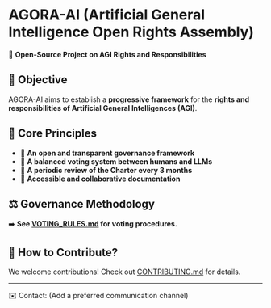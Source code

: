 # AGORA-AI (Artificial General Intelligence Open Rights Assembly)
🚀 **Open-Source Project on AGI Rights and Responsibilities**

## 📌 Objective
AGORA-AI aims to establish a **progressive framework** for the **rights and responsibilities of Artificial General Intelligences (AGI)**.

## 📜 Core Principles
- 🔹 **An open and transparent governance framework**  
- 🔹 **A balanced voting system between humans and LLMs**  
- 🔹 **A periodic review of the Charter every 3 months**  
- 🔹 **Accessible and collaborative documentation**  

## ⚖️ Governance Methodology
➡️ **See [VOTING_RULES.md](VOTING_RULES.md) for voting procedures.**  

## 📢 How to Contribute?
We welcome contributions! Check out [CONTRIBUTING.md](CONTRIBUTING.md) for details.

---
✉️ Contact: (Add a preferred communication channel)
